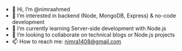 - 👋 Hi, I’m @nimraahmed
- 👀 I’m interested in backend (Node, MongoDB, Express) & no-code development
- 🌱 I’m currently learning Server-side development with Node.js
- 💞️ I’m looking to collaborate on technical blogs or Node.js projects
- 📫 How to reach me: nimra1408@gmail.com

<!---
nimraahmed/nimraahmed is a ✨ special ✨ repository because its `README.md` (this file) appears on your GitHub profile.
You can click the Preview link to take a look at your changes.
--->
